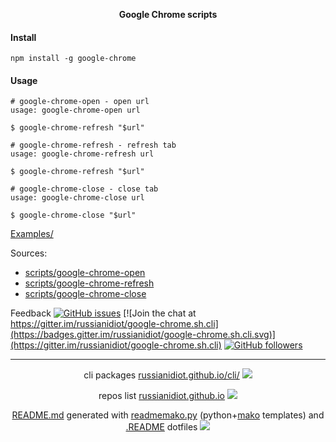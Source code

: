 <p align="center">
	<b>Google Chrome scripts</b>
</p>

#### Install

`npm install -g google-chrome`

#### Usage

```shell
# google-chrome-open - open url
usage: google-chrome-open url

$ google-chrome-refresh "$url"

# google-chrome-refresh - refresh tab
usage: google-chrome-refresh url

$ google-chrome-refresh "$url"

# google-chrome-close - close tab
usage: google-chrome-close url

$ google-chrome-close "$url"

```

[Examples/](https://github.com/russianidiot/google-chrome.sh.cli/tree/master/Examples)

Sources:
*	[scripts/google-chrome-open](https://github.com/russianidiot/google-chrome.sh.cli/blob/master/scripts/google-chrome-open)
*	[scripts/google-chrome-refresh](https://github.com/russianidiot/google-chrome.sh.cli/blob/master/scripts/google-chrome-refresh)
*	[scripts/google-chrome-close](https://github.com/russianidiot/google-chrome.sh.cli/blob/master/scripts/google-chrome-close)

Feedback
[![GitHub issues](https://img.shields.io/github/issues/russianidiot/google-chrome.sh.cli.svg)](https://github.com/russianidiot/google-chrome.sh.cli/issues)
[![Join the chat at https://gitter.im/russianidiot/google-chrome.sh.cli](https://badges.gitter.im/russianidiot/google-chrome.sh.cli.svg)](https://gitter.im/russianidiot/google-chrome.sh.cli)
[![GitHub followers](https://img.shields.io/github/followers/russianidiot.svg?style=social&label=Follow)](https://github.com/russianidiot)

* * *

<p align="center">
	cli packages <a href="http://russianidiot.github.io/python/">russianidiot.github.io/cli/</a>
<img src="http://russianidiot.github.io/images/cli/16.png" />
</p>

<p align="center">
	repos list <a href="http://russianidiot.github.io/">russianidiot.github.io</a> <img src="http://russianidiot.github.io/images/star/16.png" />
</p>

<p align="center">
	<a href="https://raw.githubusercontent.com/russianidiot/google-chrome.sh.cli/master/.README/nodejs.com/README.md">README.md</a> generated with <a href="https://github.com/russianidiot/readme-mako.py">readmemako.py</a> (python+<a href="http://www.makotemplates.org/">mako</a> templates) and <a href="https://github.com/russianidiot-dotfiles/.README">.README</a> dotfiles 
<img src="http://russianidiot.github.io/images/book/16.png">
</p>
